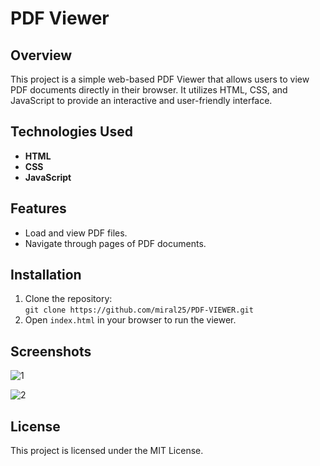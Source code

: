 # PDF Viewer

## Overview
This project is a simple web-based PDF Viewer that allows users to view PDF documents directly in their browser. It utilizes HTML, CSS, and JavaScript to provide an interactive and user-friendly interface.

## Technologies Used
- **HTML**
- **CSS**
- **JavaScript**

## Features
- Load and view PDF files.
- Navigate through pages of PDF documents.

## Installation
1. Clone the repository:  
   `git clone https://github.com/miral25/PDF-VIEWER.git`
2. Open `index.html` in your browser to run the viewer.

## Screenshots
![1](https://user-images.githubusercontent.com/29537650/86966183-57245a00-c186-11ea-8fad-2ad7b6027aeb.png)

![2](https://user-images.githubusercontent.com/29537650/86966187-58558700-c186-11ea-96bc-eaa39ef755da.png)

## License
This project is licensed under the MIT License.
